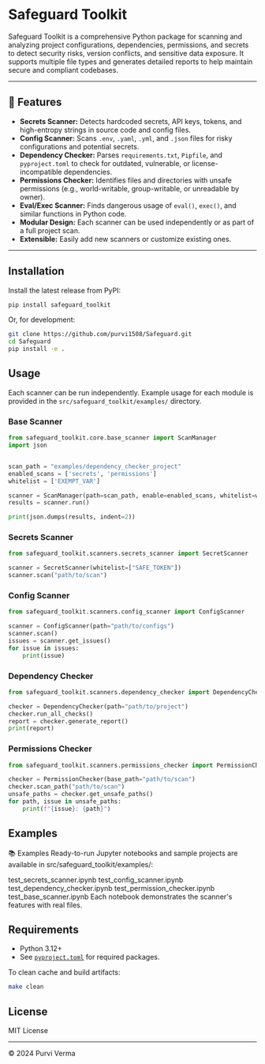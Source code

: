 # Safeguard Toolkit

Safeguard Toolkit is a comprehensive Python package for scanning and analyzing project configurations, dependencies, permissions, and secrets to detect security risks, version conflicts, and sensitive data exposure. It supports multiple file types and generates detailed reports to help maintain secure and compliant codebases.

---

## 🚀 Features

- **Secrets Scanner:** Detects hardcoded secrets, API keys, tokens, and high-entropy strings in source code and config files.
- **Config Scanner:** Scans `.env`, `.yaml`, `.yml`, and `.json` files for risky configurations and potential secrets.
- **Dependency Checker:** Parses `requirements.txt`, `Pipfile`, and `pyproject.toml` to check for outdated, vulnerable, or license-incompatible dependencies.
- **Permissions Checker:** Identifies files and directories with unsafe permissions (e.g., world-writable, group-writable, or unreadable by owner).
- **Eval/Exec Scanner:** Finds dangerous usage of `eval()`, `exec()`, and similar functions in Python code.
- **Modular Design:** Each scanner can be used independently or as part of a full project scan.
- **Extensible:** Easily add new scanners or customize existing ones.

---

## Installation

Install the latest release from PyPI:

```sh
pip install safeguard_toolkit
```

Or, for development:

```sh
git clone https://github.com/purvi1508/Safeguard.git
cd Safeguard
pip install -e .
```

## Usage

Each scanner can be run independently. Example usage for each module is provided in the `src/safeguard_toolkit/examples/` directory.

### Base Scanner

```python
from safeguard_toolkit.core.base_scanner import ScanManager
import json


scan_path = "examples/dependency_checker_project"
enabled_scans = ['secrets', 'permissions']
whitelist = ['EXEMPT_VAR']

scanner = ScanManager(path=scan_path, enable=enabled_scans, whitelist=whitelist)
results = scanner.run()

print(json.dumps(results, indent=2))
```

### Secrets Scanner

```python
from safeguard_toolkit.scanners.secrets_scanner import SecretScanner

scanner = SecretScanner(whitelist=["SAFE_TOKEN"])
scanner.scan("path/to/scan")
```

### Config Scanner

```python
from safeguard_toolkit.scanners.config_scanner import ConfigScanner

scanner = ConfigScanner(path="path/to/configs")
scanner.scan()
issues = scanner.get_issues()
for issue in issues:
    print(issue)
```

### Dependency Checker

```python
from safeguard_toolkit.scanners.dependency_checker import DependencyChecker

checker = DependencyChecker(path="path/to/project")
checker.run_all_checks()
report = checker.generate_report()
print(report)
```

### Permissions Checker

```python
from safeguard_toolkit.scanners.permissions_checker import PermissionChecker

checker = PermissionChecker(base_path="path/to/scan")
checker.scan_path("path/to/scan")
unsafe_paths = checker.get_unsafe_paths()
for path, issue in unsafe_paths:
    print(f"{issue}: {path}")
```

## Examples

📚 Examples
Ready-to-run Jupyter notebooks and sample projects are available in src/safeguard_toolkit/examples/:

test_secrets_scanner.ipynb
test_config_scanner.ipynb
test_dependency_checker.ipynb
test_permission_checker.ipynb
test_base_scanner.ipynb
Each notebook demonstrates the scanner's features with real files.

## Requirements

- Python 3.12+
- See [`pyproject.toml`](pyproject.toml) for required packages.


To clean cache and build artifacts:

```sh
make clean
```

## License

MIT License

---

© 2024 Purvi Verma